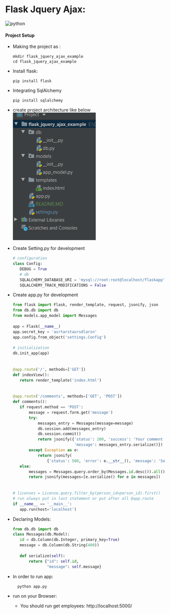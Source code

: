 # Flask Jquery Ajax:

![python](https://img.shields.io/badge/Made%20with-Python-1f425f.svg)

#### Project Setup

  - Making the project as :
    ```
    mkdir flask_jquery_ajax_example
	cd flask_jquery_ajax_example
    ```
  - Install flask:
    ```
    pip install flask
    ```
 - Integrating SqlAlchemy
    ```
    pip install sqlalchemy
    ```
  - create project architecture like below
     ![N|Solid](structure.PNG) 
     
  - Create Setting.py for development
     ```python
    # configuration
    class Config:
        DEBUG = True
        # db
        SQLALCHEMY_DATABASE_URI = 'mysql://root:root@localhost/flaskapp'
        SQLALCHEMY_TRACK_MODIFICATIONS = False
     ```   
  - Create app.py for development
     ```python
    from flask import Flask, render_template, request, jsonify, json
    from db.db import db
    from models.app_model import Messages
    
    app = Flask(__name__)
    app.secret_key = 'asrtarstaursdlarsn'
    app.config.from_object('settings.Config')
    
    # initialization
    db.init_app(app)
    
    
    @app.route('/', methods=['GET'])
    def indexView():
        return render_template('index.html')
    
    
    @app.route('/comments', methods=['GET', 'POST'])
    def comments():
        if request.method == 'POST':
            message = request.form.get('message')
            try:
                messages_entry = Messages(message=message)
                db.session.add(messages_entry)
                db.session.commit()
                return jsonify({'status': 200, 'success': 'Your comment Registered.!!',
                                'message': messages_entry.serialize()})
            except Exception as e:
                return jsonify(
                    {'status': 500, 'error': e.__str__(), 'message': 'Something Internal Server Error! try later.!!'})
        else:
            messages = Messages.query.order_by(Messages.id.desc()).all()
            return jsonify(messages=[e.serialize() for e in messages])
    
    
    # licenses = License.query.filter_by(person_id=person_id).first()
    # run always put in last statement or put after all @app.route
    if __name__ == '__main__':
        app.run(host='localhost')

     ```
  - Declaring Models:
     ```python
    from db.db import db
    class Messages(db.Model):
        id = db.Column(db.Integer, primary_key=True)
        message = db.Column(db.String(400))
    
        def serialize(self):
            return {"id": self.id,
                    "message": self.message}
     ``` 
  - In order to run app:
     ```
	   python app.py
     ```
  - run on your Browser: 
    * You should run get employees: http://localhost:5000/         